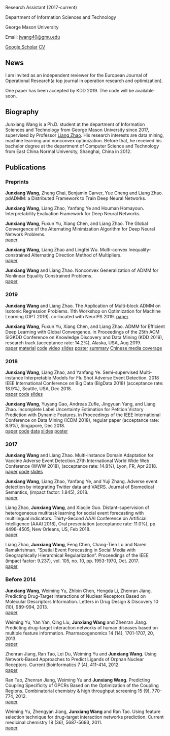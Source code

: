 Research Assistant (2017-current)

Department of Information Sciences and Technology

George Mason University

Email: jwang40@gmu.edu

[Google Scholar](https://scholar.google.com/citations?hl=en&user=UBFTZbAAAAAJ&view_op=list_works&sortby=pubdate)    [CV](https://github.com/xianggebenben/Junxiang_Wang/blob/master/resume.pdf)

## News
I am invited as an independent reviewer for the European Journal of Operational Research(a top journal in operation research and optimization).

One paper has been accepted by KDD 2019. The code will be available soon.


## Biography

Junxiang Wang is a Ph.D. student at the department of Information Sciences and Technology from George Mason University since 2017, supervised by Professor [Liang Zhao](http://mason.gmu.edu/~lzhao9/). His research interests are data mining, machine learning and nonconvex optimization. Before that, he received his bachelor degree at the department of Computer Science and Technology from East China Normal University, Shanghai, China in 2012.

## Publications
### Preprints
**Junxiang Wang**, Zheng Chai, Benjamin Carver, Yue Cheng and Liang Zhao. pdADMM: a Distributed Framework to Train Deep Neural Networks. 

**Junxiang Wang**, Liang Zhao, Yanfang Ye and Houman Homayoun. Interpretability Evaluation Framework for Deep Neural Networks.

**Junxiang Wang**, Fuxun Yu, Xiang Chen, and Liang Zhao. The Global Convergence of the Alternating Minimization Algorithm for Deep Neural Network Problems.  
[paper](https://arxiv.org/abs/1811.04187)

**Junxiang Wang**, Liang Zhao and Lingfei Wu. Multi-convex Inequality-constrained Alternating Direction Method of Multipliers.  
[paper](https://arxiv.org/abs/1902.10882)

**Junxiang Wang** and Liang Zhao. Nonconvex Generalization of ADMM for Nonlinear Equality Constrained Problems.  
[paper](https://arxiv.org/abs/1705.03412)

### 2019
**Junxiang Wang** and Liang Zhao. The Application of Multi-block ADMM on Isotonic Regression Problems.  11th Workshop on Optimization for Machine Learning (OPT 2019). co-located with NeurIPS 2019. [paper](https://arxiv.org/abs/1903.01054)

**Junxiang Wang**, Fuxun Yu, Xiang Chen, and Liang Zhao. ADMM for Efficient Deep Learning with Global Convergence. in Proceedings of the 25th ACM SIGKDD Conference on Knowledge Discovery and Data Mining (KDD 2019), research track (acceptance rate: 14.2%), Alaska, USA, Aug 2019.  
[paper](https://dl.acm.org/citation.cfm?id=3330936)    [material](https://arxiv.org/abs/1905.13611)    [code](https://github.com/xianggebenben/dlADMM)    [video](https://www.youtube.com/watch?v=J3pCqVhud_M) [slides](https://github.com/xianggebenben/Junxiang_Wang/blob/master/supplementary_material/KDD2019/ADMM%20for%20Efficient%20Deep%20Learning%20with%20Global%20Convergence.pdf) [poster](https://github.com/xianggebenben/Junxiang_Wang/blob/master/supplementary_material/KDD2019/poster.pdf) [summary](https://github.com/xianggebenben/Junxiang_Wang/blob/master/supplementary_material/KDD2019/Wang_poster%23104_group%236_kdd19blitz.pdf)
[Chinese media coverage](https://www.jiqizhixin.com/articles/2019-08-29-9)

### 2018
**Junxiang Wang**, Liang Zhao, and Yanfang Ye. Semi-supervised Multi-instance Interpretable Models for Flu Shot Adverse Event Detection. 2018 IEEE International Conference on Big Data (BigData 2018) (acceptance rate: 18.9%), Seattle, USA, Dec 2018.  
[paper](https://ieeexplore.ieee.org/document/8622434) [code](https://github.com/xianggebenben/Junxiang_Wang/blob/master/supplementary_material/BigData2018/BigData2018.zip) [slides](https://github.com/xianggebenben/Junxiang_Wang/blob/master/supplementary_material/BigData2018/Semi-supervised%20Multi-instance%20Interpretable%20Models%20for%20Flu%20Shot%20Adverse%20Event%20Detection.pdf)

**Junxiang Wang**, Yuyang Gao, Andreas Zufle, Jingyuan Yang, and Liang Zhao. Incomplete Label Uncertainty Estimation for Petition Victory Prediction with Dynamic Features. in Proceedings of the IEEE International Conference on Data Mining (ICDM 2018), regular paper (acceptance rate: 8.9%), Singapore, Dec 2018.  
[paper](https://ieeexplore.ieee.org/document/8594878) [code](https://github.com/xianggebenben/Junxiang_Wang/tree/master/supplementary_material/ICDM2018/MLUE.zip) [data](http://mason.gmu.edu/~lzhao9/materials/data/petition/index.html)  [slides](https://github.com/xianggebenben/Junxiang_Wang/blob/master/supplementary_material/ICDM2018/Incomplete%20Label%20Uncertainty%20Estimation%20for%20Petition%20Victory%20Prediction%20with%20Dynamic%20Features.pdf) [poster](https://github.com/xianggebenben/Junxiang_Wang/blob/master/supplementary_material/ICDM2018/poster.pdf)
### 2017
**Junxiang Wang** and Liang Zhao. Multi-instance Domain Adaptation for Vaccine Adverse Event Detection.27th International World Wide Web Conference (WWW 2018), (acceptance rate: 14.8%), Lyon, FR, Apr 2018.  
[paper](https://dl.acm.org/citation.cfm?id=3186051) [code](https://github.com/xianggebenben/Junxiang_Wang/tree/master/supplementary_material/WWW2018) [slides](https://github.com/xianggebenben/Junxiang_Wang/blob/master/supplementary_material/WWW2018/Multi-instance%20Domain%20Adaptation%20for%20Vaccine%20Adverse%20Event%20Detection_modified.pdf)

**Junxiang Wang**, Liang Zhao, Yanfang Ye, and Yuji Zhang. Adverse event detection by integrating Twitter data and VAERS. Journal of Biomedical Semantics, (impact factor: 1.845), 2018.  
[paper](https://jbiomedsem.biomedcentral.com/articles/10.1186/s13326-018-0184-y)

Liang Zhao, **Junxiang Wang**, and Xiaojie Guo. Distant-supervision of heterogeneous multitask learning for social event forecasting with multilingual indicators. Thirty-Second AAAI Conference on Artificial Intelligence (AAAI 2018), Oral presentation (acceptance rate: 11.0%), pp. 4498-4505, New Orleans, US, Feb 2018.  
[paper](https://aaai.org/ocs/index.php/AAAI/AAAI18/paper/view/16556)

Liang Zhao, **Junxiang Wang**, Feng Chen, Chang-Tien Lu and Naren Ramakrishnan. “Spatial Event Forecasting in Social Media with Geographically Hierarchical Regularization”. Proceedings of the IEEE (impact factor: 9.237), vol. 105, no. 10, pp. 1953-1970, Oct. 2017.  
[paper](https://ieeexplore.ieee.org/document/8011465)
### Before 2014
**Junxiang Wang**, Weiming Yu, Zhibin Chen, Hengda Li, Zhenran Jiang. Predicting Drug-Target Interactions of Nuclear Receptors Based on Molecular Descriptors Information. Letters in Drug Design & Discovery 10 (10), 989-994, 2013.  
[paper](https://www.ingentaconnect.com/content/ben/lddd/2013/00000010/00000010/art00012)

Weiming Yu, Yan Yan, Qing Liu, **Junxiang Wang** and Zhenran Jiang. Predicting drug–target interaction networks of human diseases based on multiple feature information. Pharmacogenomics 14 (14), 1701-1707, 20, 2013.  
[paper](https://www.futuremedicine.com/doi/abs/10.2217/pgs.13.162)

Zhenran Jiang, Ran Tao, Lei Du, Weiming Yu and **Junxiang Wang**. Using Network-Based Approaches to Predict Ligands of Orphan Nuclear Receptors. Current Bioinformatics 7 (4), 411-414, 2012.  
[paper](https://www.ingentaconnect.com/content/ben/cbio/2012/00000007/00000004/art00008)

Ran Tao, Zhenran Jiang, Weiming Yu and **Junxiang Wang**. Predicting Coupling Specificity of GPCRs Based on the Optimization of the Coupling Regions. Combinatorial chemistry & high throughput screening 15 (9), 770-774, 2012.  
[paper](https://www.ingentaconnect.com/content/ben/cchts/2012/00000015/00000009/art00009)

Weiming Yu, Zhengyan Jiang, **Junxiang Wang** and Ran Tao. Using feature selection technique for drug-target interaction networks prediction. Current medicinal chemistry 18 (36), 5687-5693, 2011.  
[paper](https://www.ingentaconnect.com/content/ben/cmc/2011/00000018/00000036/art00014)
